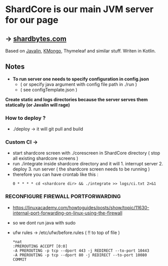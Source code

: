 # ShardCore is our main JVM server for our page

## -> [shardbytes.com](https://shardbytes.com)

Based on [Javalin](https://javalin.io/), [KMongo](https://litote.org/kmongo/), Thymeleaf and similar stuff. Writen in Kotlin.

## **Notes**

- **To run server one needs to specify configuration in config.json**
	- ( or specify java argument with config file path in ./run )
	- ( see configTemplate.json )

**Create static and logs directories because the server serves them statically (or Javalin will rage)**

### How to deploy ?
- ./deploy -> it will git pull and build

### Custom CI ->
- start shardcore screen with ./corescreen in ShardCore directory ( stop all existing shardcore screens )
- run ./integrate inside shardcore directory and it will 1. interrupt server 2. deploy 3. run server ( the shardcore screen needs to be running )
- therefore you can have crontab like this :
	```
	0 * * * * cd <shardcore dir> && ./integrate >> logs/ci.txt 2>&1
	```

### RECONFIGURE FIREWALL PORTFORWARDING
- https://linuxacademy.com/howtoguides/posts/show/topic/11630-internal-port-forwarding-on-linux-using-the-firewall
- so we dont run java with sudo

- ufw rules ->  /etc/ufw/before.rules ( !! to top of file )

    ```
    *nat
    :PREROUTING ACCEPT [0:0]
    -A PREROUTING -p tcp --dport 443 -j REDIRECT --to-port 10443
    -A PREROUTING -p tcp --dport 80 -j REDIRECT --to-port 10080
    COMMIT
    ```